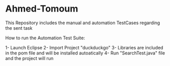 # Ahmed-Tomoum
This Repository includes the manual and automation TestCases regarding the sent task

How to run the Automation Test Suite:

1- Launch Eclipse
2- Import Project "duckduckgo"
3- Libraries are included in the pom file and will be installed autoatically
4- Run "SearchTest.java" file and the project will run